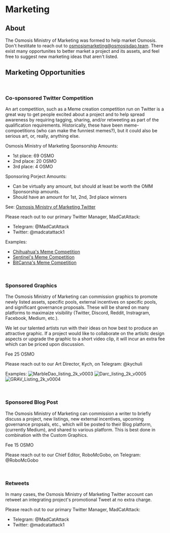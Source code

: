# Marketing

## About

The Osmosis Ministry of Marketing was formed to help market Osmosis. Don't hestitate to reach out to [osmosismarketing@osmosisdao.team](osmosismarketing@osmosisdao.team). There exist many opportunites to better market a project and its assets, and feel free to suggest new marketing ideas that aren't listed. 

## Marketing Opportunities

<br>

### Co-sponsored Twitter Competition

An art competition, such as a Meme creation competition run on Twitter is a great way to get people excited about a project and to help spread awareness by requiring tagging, sharing, and/or retweeting as part of the qualification requirements. Historically, these have been meme-compoetitions (who can make the funniest memes?), but it could also be serious art, or, really, anything else.

Osmosis Ministry of Marketing Sponsorship Amounts:
- 1st place: 69 OSMO
- 2nd place: 20 OSMO
- 3rd place: 4 OSMO

Sponsoring Porject Amounts:
- Can be virtually any amount, but should at least be worth the OMM Sponsorship amounts.
- Should have an amount for 1st, 2nd, 3rd place winners

See: [Osmosis Ministry of Marketing Twitter](https://twitter.com/OsmoMinistryMkt)

Please reach out to our primary Twitter Manager, MadCatAttack:
- Telegram: @MadCatAttack
- Twitter:  @madcatattack1

Examples:
- [Chihuahua's Meme Competition](https://twitter.com/OsmoMinistryMkt/status/1484864183795691522)
- [Sentinel's Meme Competition](https://twitter.com/OsmoMinistryMkt/status/1466923415986573312)
- [BitCanna's Meme Competition](https://twitter.com/OsmoMinistryMkt/status/1459957529635536897)

<br>

### Sponsored Graphics

The Osmosis Ministry of Marketing can commission graphics to promote newly listed assets, specific pools, external incentives on specific pools, and significant governance proposals. These will be shared on many platforms to maximaize visibility (Twitter, Discord, Reddit, Instragram, Facebook, Medium, etc.).

We let our talented artists run with their ideas on how best to produce an attractive graphic. If a project would like to collaborate on the artisitc design aspects or upgrade the graphic to a short video clip, it will incur an extra fee which can be priced upon discussion.

Fee 25 OSMO

Please reach out to our Art Director, Kych, on Telegram: @kychuli

Examples:
![MarbleDao_listing_2k_v0003](https://user-images.githubusercontent.com/95667791/160200726-93aeb660-244b-4f9f-affa-86525cc095b3.png)
![Darc_listing_2k_v0005](https://user-images.githubusercontent.com/95667791/160200760-f14eb0eb-5142-47a0-a4ff-55b6feffe02f.png)
![GRAV_Listing_2k_v0004](https://user-images.githubusercontent.com/95667791/160200328-07f753b1-3b50-4544-973a-b1a60502d1f2.png)

<br>

### Sponsored Blog Post

The Osmosis Ministry of Marketing can commission a writer to briefly discuss a project, new listings, new external incentives, upcoming governance propsals, etc., which will be posted to their Blog platform, (currently Medium), and shared to various platform. This is best done in combination with the Custom Graphics.

Fee 15 OSMO

Please reach out to our Chief Editor, RoboMcGobo, on Telegram: @RoboMcGobo

<br>

### Retweets

In many cases, the Osmosis Ministry of Marketing Twitter account can retweet an integrating project's promotional Tweet at no extra charge.


Please reach out to our primary Twitter Manager, MadCatAttack:
- Telegram: @MadCatAttack
- Twitter:  @madcatattack1



